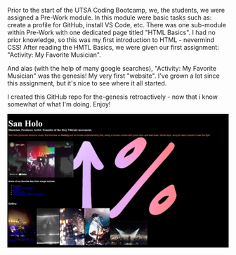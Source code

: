 Prior to the start of the UTSA Coding Bootcamp, we, the students, we were assigned a Pre-Work module. In this module were basic tasks such as: create a profile for GitHub, install VS Code, etc. There was one sub-module within Pre-Work with one dedicated page titled "HTML Basics". I had no prior knowledge, so this was my first introduction to HTML - nevermind CSS! After reading the HMTL Basics, we were given our first assignment: "Activity: My Favorite Musician". 

And alas (with the help of many google searches), "Activity: My Favorite Musician" was the genesis! My very first "website". I've grown a lot since this assignment, but it's nice to see where it all started. 

I created this GitHub repo for the-genesis retroactively - now that i know somewhat of what I'm doing. Enjoy!

![screenshot of my first ever website - completed prior to school](./assests/images/the-genesis.jpg)